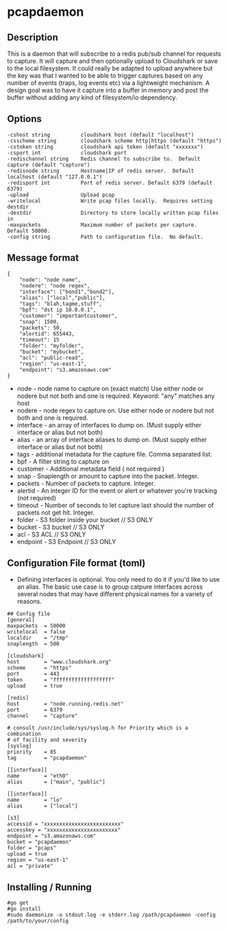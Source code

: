 # pcapdaemon

## Description
This is a daemon that will subscribe to a redis pub/sub channel for requests to capture.  It will capture and then optionally upload to Cloudshark or save to the local filesystem.  It could really be adapted to upload anywhere but the key was that I wanted to be able to trigger captures based on any number of events (traps, log events etc) via a lightweight mechanism.  A design goal was to have it capture into a buffer in memory and post the buffer without adding any kind of filesystem/io dependency.  

## Options
    -cshost string          cloudshark host (default "localhost")
    -csscheme string        cloudshark scheme http|https (default "https")
    -cstoken string         cloudshark api token (default "xxxxxxx")
    -csport int             cloudshark port
    -redischannel string    Redis channel to subscribe to.  Default capture (default "capture")
    -redisnode string       Hostname|IP of redis server.  Default localhost (default "127.0.0.1")
    -redisport int          Port of redis server. Default 6379 (default 6379)
    -upload                 Upload pcap
    -writelocal             Write pcap files locally.  Requires setting destdir
    -destdir                Directory to store locally written pcap files in
    -maxpackets             Maximum number of packets per capture.  Default 50000.
    -config string          Path to configuration file.  No default.
    
## Message format
    {
        "node": "node name",
        "nodere": "node regex",
        "interface": ["bond1","bond2"],
        "alias": ["local","public"],
        "tags": "blah,tagme,stuff",
        "bpf": "dst ip 10.0.0.1",
        "customer": "importantcustomer",
        "snap": 1500,
        "packets": 50,
        "alertid": 655443,
        "timeout": 15
		"folder": "myfolder",
		"bucket": "mybucket",
		"acl": "public-read",
		"region": "us-east-1",
		"endpoint": "s3.amazonaws.com"
    }
    
 * node - node name to capture on (exact match) Use either node or nodere but not both and one is required. Keyword: "any" matches any host
 * nodere - node regex to capture on.  Use either node or nodere but not both and one is required.
 * interface - an array of interfaces to dump on. (Must supply either interface or alias but not both)
 * alias - an array of interface aliases to dump on.  (Must supply either interface or alias but not both)
 * tags - additional metadata for the capture file.  Comma separated list.
 * bpf - A filter string to capture on
 * customer - Additional metadata field ( not required )
 * snap - Snaplength or amount to capture into the packet.  Integer.
 * packets - Number of packets to capture.  Integer.
 * alertid - An integer ID for the event or alert or whatever you're tracking (not required)
 * timeout - Number of seconds to let capture last should the number of packets not get hit.  Integer.
 * folder - S3 folder inside your bucket // S3 ONLY
 * bucket - S3 bucket // S3 ONLY
 * acl - S3 ACL // S3 ONLY
 * endpoint - S3 Endpoint // S3 ONLY

## Configuration File format (toml)
 * Defining interfaces is optional.  You only need to do it if you'd like to use an alias.  The basic use case is to group catpure interfaces across several nodes that may have different physical names for a variety of reasons.
``` 
## Config file
[general]
maxpackets  = 50000
writelocal  = false
localdir    = "/tmp"
snaplength  = 500

[cloudshark]
host        = "www.cloudshark.org"
scheme      = "https"
port        = 443
token       = "fffffffffffffffffff"
upload      = true

[redis]
host        = "node.running.redis.net"
port        = 6379
channel     = "capture"

# consult /usr/include/sys/syslog.h for Priority which is a combination 
# of facility and severity
[syslog]
priority    = 85
tag         = "pcapdaemon"

[[interface]]
name        = "eth0"
alias       = ["main", "public"]

[[interface]]
name        = "lo"
alias       = ["local"]

[s3]
accessid = "xxxxxxxxxxxxxxxxxxxxxxxxx"
accesskey = "xxxxxxxxxxxxxxxxxxxxxxx"
endpoint = "s3.amazonaws.com"
bucket = "pcapdaemon"
folder = "pcaps"
upload = true
region = "us-east-1"
acl	= "private"
```
## Installing / Running 
```
#go get
#go install
#sudo daemonize -o stdout.log -e stderr.log /path/pcapdaemon -config /path/to/your/config
